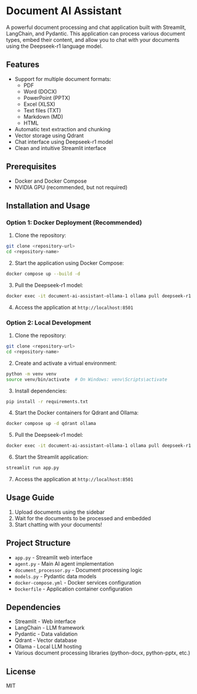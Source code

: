 # Document AI Assistant

A powerful document processing and chat application built with Streamlit, LangChain, and Pydantic. This application can process various document types, embed their content, and allow you to chat with your documents using the Deepseek-r1 language model.

## Features

- Support for multiple document formats:
  - PDF
  - Word (DOCX)
  - PowerPoint (PPTX)
  - Excel (XLSX)
  - Text files (TXT)
  - Markdown (MD)
  - HTML
- Automatic text extraction and chunking
- Vector storage using Qdrant
- Chat interface using Deepseek-r1 model
- Clean and intuitive Streamlit interface

## Prerequisites

- Docker and Docker Compose
- NVIDIA GPU (recommended, but not required)

## Installation and Usage

### Option 1: Docker Deployment (Recommended)

1. Clone the repository:
```bash
git clone <repository-url>
cd <repository-name>
```

2. Start the application using Docker Compose:
```bash
docker compose up --build -d
```

3. Pull the Deepseek-r1 model:
```bash
docker exec -it document-ai-assistant-ollama-1 ollama pull deepseek-r1
```

4. Access the application at `http://localhost:8501`

### Option 2: Local Development

1. Clone the repository:
```bash
git clone <repository-url>
cd <repository-name>
```

2. Create and activate a virtual environment:
```bash
python -m venv venv
source venv/bin/activate  # On Windows: venv\Scripts\activate
```

3. Install dependencies:
```bash
pip install -r requirements.txt
```

4. Start the Docker containers for Qdrant and Ollama:
```bash
docker compose up -d qdrant ollama
```

5. Pull the Deepseek-r1 model:
```bash
docker exec -it document-ai-assistant-ollama-1 ollama pull deepseek-r1
```

6. Start the Streamlit application:
```bash
streamlit run app.py
```

7. Access the application at `http://localhost:8501`

## Usage Guide

1. Upload documents using the sidebar
2. Wait for the documents to be processed and embedded
3. Start chatting with your documents!

## Project Structure

- `app.py` - Streamlit web interface
- `agent.py` - Main AI agent implementation
- `document_processor.py` - Document processing logic
- `models.py` - Pydantic data models
- `docker-compose.yml` - Docker services configuration
- `Dockerfile` - Application container configuration

## Dependencies

- Streamlit - Web interface
- LangChain - LLM framework
- Pydantic - Data validation
- Qdrant - Vector database
- Ollama - Local LLM hosting
- Various document processing libraries (python-docx, python-pptx, etc.)

## License

MIT

